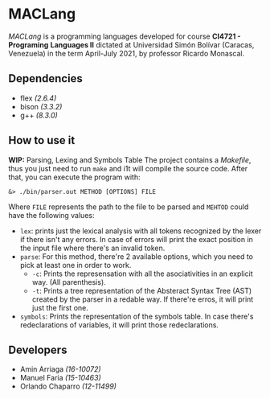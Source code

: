# **MACLang**

*MACLang* is a programming languages developed for course **CI4721 - Programing** 
**Languages II** dictated at Universidad Simón Bolívar (Caracas, Venezuela) in the 
term April-July 2021, by professor Ricardo Monascal.

## Dependencies
* flex *(2.6.4)*
* bison *(3.3.2)*
* g++ *(8.3.0)*

## How to use it

**WIP:** Parsing, Lexing and Symbols Table
The project contains a *Makefile*, thus you just need to run `make` and i1t
will compile the source code. After that, you can execute the program with:

```
&> ./bin/parser.out METHOD [OPTIONS] FILE
```

Where `FILE` represents the path to the file to be parsed and `MEHTOD` could 
have the following values:
  
  * `lex`: prints just the lexical analysis with all tokens recognized by the 
    lexer if there isn't any errors. In case of errors will print the exact 
    position in the input file where there's an invalid token.
  * `parse`: For this method, there're 2 available options, which you need to 
    pick at least one in order to work.
      * `-c`: Prints the represensation with all the asociativities in an 
        explicit way. (All parenthesis). 
      * `-t`: Prints a tree representation of the Absteract Syntax Tree (AST) 
        created by the parser in a redable way. If there're erros, it will
        print just the first one.   
  * `symbols`: Prints the representation of the symbols table. In case there's 
    redeclarations of variables, it will print those redeclarations.

## Developers
* Amin Arriaga *(16-10072)*
* Manuel Faria *(15-10463)*
* Orlando Chaparro *(12-11499)*   
